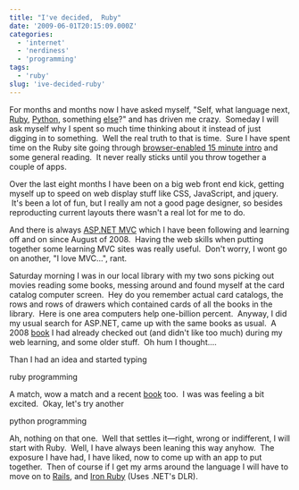 ```yaml
---
title: "I've decided,  Ruby"
date: '2009-06-01T20:15:09.000Z'
categories:
  - 'internet'
  - 'nerdiness'
  - 'programming'
tags:
  - 'ruby'
slug: 'ive-decided-ruby'
---
```


For months and months now I have asked myself, "Self, what language next, [Ruby](http://www.ruby-lang.org/ 'Ruby A Programmers Best Friend'), [Python](http://www.python.org/), something [else](http://en.wikipedia.org/wiki/Lisp_programming_language)?" and has driven me crazy.  Someday I will ask myself why I spent so much time thinking about it instead of just digging in to something.  Well the real truth to that is time.  Sure I have spent time on the Ruby site going through [browser-enabled 15 minute intro](http://tryruby.hobix.com/) and some general reading.  It never really sticks until you throw together a couple of apps.

Over the last eight months I have been on a big web front end kick, getting myself up to speed on web display stuff like CSS, JavaScript, and jquery.  It's been a lot of fun, but I really am not a good page designer, so besides reproducting current layouts there wasn't a real lot for me to do.

And there is always [ASP.NET MVC](http://asp.net/mvc) which I have been following and learning off and on since August of 2008.  Having the web skills when putting together some learning MVC sites was really useful.  Don't worry, I wont go on another, "I love MVC...", rant.

Saturday morning I was in our local library with my two sons picking out movies reading some books, messing around and found myself at the card catalog computer screen.  Hey do you remember actual card catalogs, the rows and rows of drawers which contained cards of all the books in the library.  Here is one area computers help one-billion percent.  Anyway, I did my usual search for ASP.NET, came up with the same books as usual.  A 2008 [book](http://www.amazon.com/gp/product/B001NEK6ZG?ie=UTF8&tag=bretcook-20&linkCode=as2&camp=1789&creative=390957&creativeASIN=B001NEK6ZG) I had already checked out (and didn't like too much) during my web learning, and some older stuff.  Oh hum I thought....

Than I had an idea and started typing

ruby programming

A match, wow a match and a recent [book](http://www.amazon.com/gp/product/0596516177?ie=UTF8&tag=bretcook-20&linkCode=as2&camp=1789&creative=390957&creativeASIN=0596516177) too.  I was was feeling a bit excited.  Okay, let's try another

python programming

Ah, nothing on that one.  Well that settles it—right, wrong or indifferent, I will start with Ruby.  Well, I have always been leaning this way anyhow.  The exposure I have had, I have liked, now to come up with an app to put together.  Then of course if I get my arms around the language I will have to move on to [Rails](http://rubyonrails.org/), and [Iron Ruby](http://www.ironruby.net/) (Uses .NET's DLR).
